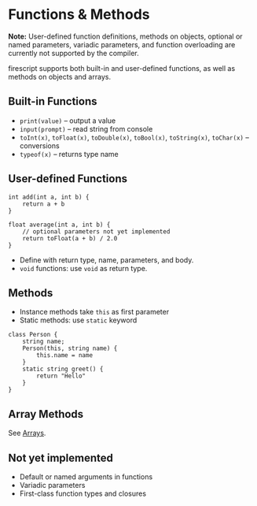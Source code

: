# Functions & Methods

**Note:** User-defined function definitions, methods on objects, optional or named parameters, variadic parameters, and function overloading are currently not supported by the compiler.

firescript supports both built-in and user-defined functions, as well as methods on objects and arrays.

## Built-in Functions

- `print(value)` – output a value
- `input(prompt)` – read string from console
- `toInt(x)`, `toFloat(x)`, `toDouble(x)`, `toBool(x)`, `toString(x)`, `toChar(x)` – conversions
- `typeof(x)` – returns type name

## User-defined Functions

```firescript
int add(int a, int b) {
    return a + b
}

float average(int a, int b) {
    // optional parameters not yet implemented
    return toFloat(a + b) / 2.0
}
```

- Define with return type, name, parameters, and body.
- `void` functions: use `void` as return type.

## Methods

- Instance methods take `this` as first parameter
- Static methods: use `static` keyword

```firescript
class Person {
    string name;
    Person(this, string name) {
        this.name = name
    }
    static string greet() {
        return "Hello"
    }
}
```

## Array Methods

See [Arrays](arrays.md).

## Not yet implemented

- Default or named arguments in functions
- Variadic parameters
- First-class function types and closures
